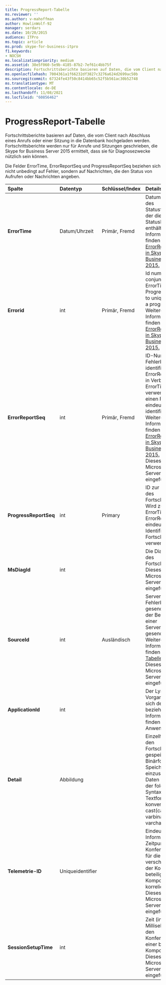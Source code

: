 ```yaml
---
title: ProgressReport-Tabelle
ms.reviewer: ''
ms.author: v-mahoffman
author: HowlinWolf-92
manager: serdars
ms.date: 10/20/2015
audience: ITPro
ms.topic: article
ms.prod: skype-for-business-itpro
f1.keywords:
- NOCSH
ms.localizationpriority: medium
ms.assetid: 38e5f060-5e9b-4185-87b2-7ef61c4bb75f
description: Fortschrittsberichte basieren auf Daten, die vom Client nach Abschluss eines Anrufs oder einer Sitzung in die Datenbank hochgeladen werden. Fortschrittsberichte werden nur für Anrufe und Sitzungen geschrieben, die Skype for Business Server 2015 ermittelt, dass sie für Diagnosezwecke nützlich sein können.
ms.openlocfilehash: 7004361a1f66232df3827c3276a624d2699ac50b
ms.sourcegitcommit: 67324fe43f50c8414bb65c52f5b561ac30b52748
ms.translationtype: MT
ms.contentlocale: de-DE
ms.lasthandoff: 11/08/2021
ms.locfileid: "60856462"
---
```

# <a name="progressreport-table"></a>ProgressReport-Tabelle
 
Fortschrittsberichte basieren auf Daten, die vom Client nach Abschluss eines Anrufs oder einer Sitzung in die Datenbank hochgeladen werden. Fortschrittsberichte werden nur für Anrufe und Sitzungen geschrieben, die Skype for Business Server 2015 ermittelt, dass sie für Diagnosezwecke nützlich sein können.
  
Die Felder ErrorTime, ErrorReportSeq und ProgressReportSeq beziehen sich nicht unbedingt auf Fehler, sondern auf Nachrichten, die den Status von Aufrufen oder Nachrichten angeben.
  
|**Spalte**|**Datentyp**|**Schlüssel/Index**|**Details**|
|:-----|:-----|:-----|:-----|
|**ErrorTime** <br/> |Datum/Uhrzeit  <br/> |Primär, Fremd  <br/> |Datum und Uhrzeit des Statusfehlerberichts, der diesen Statusbericht enthält. Weitere Informationen finden Sie in der [ErrorReport-Tabelle in Skype for Business Server 2015.](errorreport.md) <br/> |
|**Errorid** <br/> |int  <br/> |Primär, Fremd  <br/> |Id number used in conjunction with ErrorTime, ProgressReportSeq to uniquely identify a progress report. Weitere Informationen finden Sie in der [ErrorReport-Tabelle in Skype for Business Server 2015.](errorreport.md) <br/> |
|**ErrorReportSeq** <br/> |int  <br/> |Primär, Fremd  <br/> |ID-Nummer, die den Fehlerbericht identifiziert. ErrorReporSeq wird in Verbindung mit ErrorTime verwendet, um einen Fehlerbericht eindeutig zu identifizieren. Weitere Informationen finden Sie in der [ErrorReport-Tabelle in Skype for Business Server 2015.](errorreport.md) <br/> Dieses Feld wurde in Microsoft Lync Server 2013 eingeführt.  <br/> |
|**ProgressReportSeq** <br/> |int  <br/> |Primary  <br/> |ID zur Identifikation des Fortschrittsberichts. Wird zusammen mit ErrorTime und ErrorReportSeq zur eindeutigen Identifikation eines Fortschrittsberichts verwendet.  <br/> |
|**MsDiagId** <br/> |int  <br/> ||Die Diagnose-ID des Fortschrittberichts.  <br/> Dieses Feld wurde in Microsoft Lync Server 2013 eingeführt.  <br/> |
|**SourceId** <br/> |int  <br/> |Ausländisch  <br/> |Server, der den Fehlerbericht gesendet hat (wenn der Bericht von einer Serverkomponente gesendet wurde). Weitere Informationen finden Sie in der [Tabelle "Server".](servers.md) Dieses Feld wurde in Microsoft Lync Server 2013 eingeführt. <br/> |
|**ApplicationId** <br/> |int  <br/> ||Der Lync Server-Vorgang, auf den sich der Bericht bezieht. Weitere Informationen finden Sie in der Anwendungstabelle.  <br/> |
|**Detail** <br/> |Abbildung  <br/> ||Einzelheiten über den Fortschrittsbericht, gespeichert im Binärformat, um Speicherplatz einzusparen. Diese Daten können mit der folgenden Syntax in ein Textformat konvertiert werden.  <br/> cast(cast(Detail as varbinary(max)) as varchar(max))  <br/> |
|**Telemetrie-ID** <br/> |Uniqueidentifier  <br/> ||Eindeutige ID, die Informationen zum Zeitpunkt des Konferenzbeitritts für die verschiedenen an der Konferenz beteiligten Komponenten korreliert.  <br/> Dieses Feld wurde in Microsoft Lync Server 2013 eingeführt.  <br/> |
|**SessionSetupTime** <br/> |int  <br/> ||Zeit (in Millisekunden) für den Konferenzbeitritt einer bestimmten Komponente.  <br/> Dieses Feld wurde in Microsoft Lync Server 2013 eingeführt.  <br/> |
   

